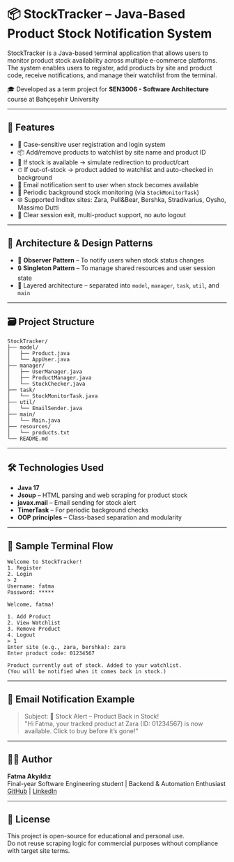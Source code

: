 # 📦 StockTracker – Java-Based Product Stock Notification System

StockTracker is a Java-based terminal application that allows users to monitor product stock availability across multiple e-commerce platforms.  
The system enables users to register, add products by site and product code, receive notifications, and manage their watchlist from the terminal.

🎓 Developed as a term project for **SEN3006 - Software Architecture** course at Bahçeşehir University

---

## 🚀 Features

- 🔐 Case-sensitive user registration and login system
- 📦 Add/remove products to watchlist by site name and product ID
- 🛒 If stock is available → simulate redirection to product/cart
- ⏱ If out-of-stock → product added to watchlist and auto-checked in background
- 📧 Email notification sent to user when stock becomes available
- 🔄 Periodic background stock monitoring (via `StockMonitorTask`)
- 🌐 Supported Inditex sites: Zara, Pull&Bear, Bershka, Stradivarius, Oysho, Massimo Dutti
- 🧹 Clear session exit, multi-product support, no auto logout

---

## 🧠 Architecture & Design Patterns

- 🧩 **Observer Pattern** – To notify users when stock status changes  
- 🔒 **Singleton Pattern** – To manage shared resources and user session state  
- 📐 Layered architecture – separated into `model`, `manager`, `task`, `util`, and `main`

---

## 🗃️ Project Structure

```
StockTracker/
├── model/
│   ├── Product.java
│   └── AppUser.java
├── manager/
│   ├── UserManager.java
│   ├── ProductManager.java
│   └── StockChecker.java
├── task/
│   └── StockMonitorTask.java
├── util/
│   └── EmailSender.java
├── main/
│   └── Main.java
├── resources/
│   └── products.txt
└── README.md
```

---

## 🛠 Technologies Used

- **Java 17**
- **Jsoup** – HTML parsing and web scraping for product stock
- **javax.mail** – Email sending for stock alert
- **TimerTask** – For periodic background checks
- **OOP principles** – Class-based separation and modularity

---

## 📌 Sample Terminal Flow

```
Welcome to StockTracker!
1. Register
2. Login
> 2
Username: fatma
Password: *****

Welcome, fatma!

1. Add Product
2. View Watchlist
3. Remove Product
4. Logout
> 1
Enter site (e.g., zara, bershka): zara
Enter product code: 01234567

Product currently out of stock. Added to your watchlist.
(You will be notified when it comes back in stock.)
```

---

## 📧 Email Notification Example

> Subject: 🔔 Stock Alert – Product Back in Stock!  
> "Hi Fatma, your tracked product at Zara (ID: 01234567) is now available. Click to buy before it’s gone!"

---

## 👩‍💻 Author

**Fatma Akyıldız**  
Final-year Software Engineering student | Backend & Automation Enthusiast  
[GitHub](https://github.com/fatmakyldz) | [LinkedIn](https://www.linkedin.com/in/fatma-akyıldız)

---

## 📜 License

This project is open-source for educational and personal use.  
Do not reuse scraping logic for commercial purposes without compliance with target site terms.
